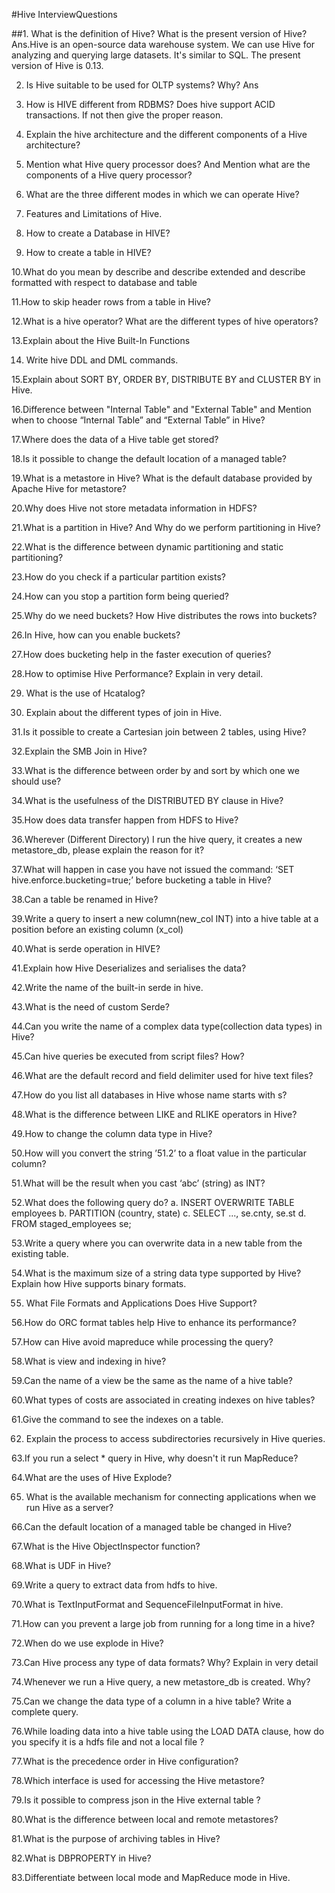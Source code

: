 #Hive InterviewQuestions

##1. What is the definition of Hive? What is the present version of Hive?
Ans.Hive is an open-source data warehouse system. We can use Hive for analyzing and querying large datasets.
It's similar to SQL. The present version of Hive is 0.13.


2. Is Hive suitable to be used for OLTP systems? Why?
Ans

3. How is HIVE different from RDBMS? Does hive support ACID
transactions. If not then give the proper reason.


4. Explain the hive architecture and the different components of a Hive
architecture?


5. Mention what Hive query processor does? And Mention what are the
components of a Hive query processor?


6. What are the three different modes in which we can operate Hive?


7. Features and Limitations of Hive.


8. How to create a Database in HIVE?


9. How to create a table in HIVE?


10.What do you mean by describe and describe extended and describe
formatted with respect to database and table


11.How to skip header rows from a table in Hive?


12.What is a hive operator? What are the different types of hive operators?


13.Explain about the Hive Built-In Functions


14. Write hive DDL and DML commands.


15.Explain about SORT BY, ORDER BY, DISTRIBUTE BY and
CLUSTER BY in Hive.


16.Difference between "Internal Table" and "External Table" and Mention
when to choose “Internal Table” and “External Table” in Hive?


17.Where does the data of a Hive table get stored?


18.Is it possible to change the default location of a managed table?


19.What is a metastore in Hive? What is the default database provided by
Apache Hive for metastore?


20.Why does Hive not store metadata information in HDFS?


21.What is a partition in Hive? And Why do we perform partitioning in
Hive?


22.What is the difference between dynamic partitioning and static
partitioning?


23.How do you check if a particular partition exists?


24.How can you stop a partition form being queried?


25.Why do we need buckets? How Hive distributes the rows into buckets?


26.In Hive, how can you enable buckets?


27.How does bucketing help in the faster execution of queries?


28.How to optimise Hive Performance? Explain in very detail.


29. What is the use of Hcatalog?


30. Explain about the different types of join in Hive.


31.Is it possible to create a Cartesian join between 2 tables, using Hive?


32.Explain the SMB Join in Hive?


33.What is the difference between order by and sort by which one we should
use?


34.What is the usefulness of the DISTRIBUTED BY clause in Hive?


35.How does data transfer happen from HDFS to Hive?


36.Wherever (Different Directory) I run the hive query, it creates a new
metastore_db, please explain the reason for it?


37.What will happen in case you have not issued the command: ‘SET
hive.enforce.bucketing=true;’ before bucketing a table in Hive?


38.Can a table be renamed in Hive?


39.Write a query to insert a new column(new_col INT) into a hive table at a
position before an existing column (x_col)


40.What is serde operation in HIVE?


41.Explain how Hive Deserializes and serialises the data?


42.Write the name of the built-in serde in hive.


43.What is the need of custom Serde?


44.Can you write the name of a complex data type(collection data types) in
Hive?


45.Can hive queries be executed from script files? How?


46.What are the default record and field delimiter used for hive text files?


47.How do you list all databases in Hive whose name starts with s?


48.What is the difference between LIKE and RLIKE operators in Hive?


49.How to change the column data type in Hive?


50.How will you convert the string ’51.2’ to a float value in the particular
column?


51.What will be the result when you cast ‘abc’ (string) as INT?


52.What does the following query do?
a. INSERT OVERWRITE TABLE employees
b. PARTITION (country, state)
c. SELECT ..., se.cnty, se.st
d. FROM staged_employees se;


53.Write a query where you can overwrite data in a new table from the
existing table.


54.What is the maximum size of a string data type supported by Hive?
Explain how Hive supports binary formats.


55. What File Formats and Applications Does Hive Support?


56.How do ORC format tables help Hive to enhance its performance?


57.How can Hive avoid mapreduce while processing the query?



58.What is view and indexing in hive?



59.Can the name of a view be the same as the name of a hive table?



60.What types of costs are associated in creating indexes on hive tables?



61.Give the command to see the indexes on a table.



62. Explain the process to access subdirectories recursively in Hive queries.



63.If you run a select * query in Hive, why doesn't it run MapReduce?



64.What are the uses of Hive Explode?



65. What is the available mechanism for connecting applications when we
run Hive as a server?



66.Can the default location of a managed table be changed in Hive?



67.What is the Hive ObjectInspector function?



68.What is UDF in Hive?



69.Write a query to extract data from hdfs to hive.



70.What is TextInputFormat and SequenceFileInputFormat in hive.



71.How can you prevent a large job from running for a long time in a hive?



72.When do we use explode in Hive?



73.Can Hive process any type of data formats? Why? Explain in very detail



74.Whenever we run a Hive query, a new metastore_db is created. Why?



75.Can we change the data type of a column in a hive table? Write a
complete query.



76.While loading data into a hive table using the LOAD DATA clause, how
do you specify it is a hdfs file and not a local file ?



77.What is the precedence order in Hive configuration?



78.Which interface is used for accessing the Hive metastore?



79.Is it possible to compress json in the Hive external table ?



80.What is the difference between local and remote metastores?



81.What is the purpose of archiving tables in Hive?



82.What is DBPROPERTY in Hive?



83.Differentiate between local mode and MapReduce mode in Hive.

